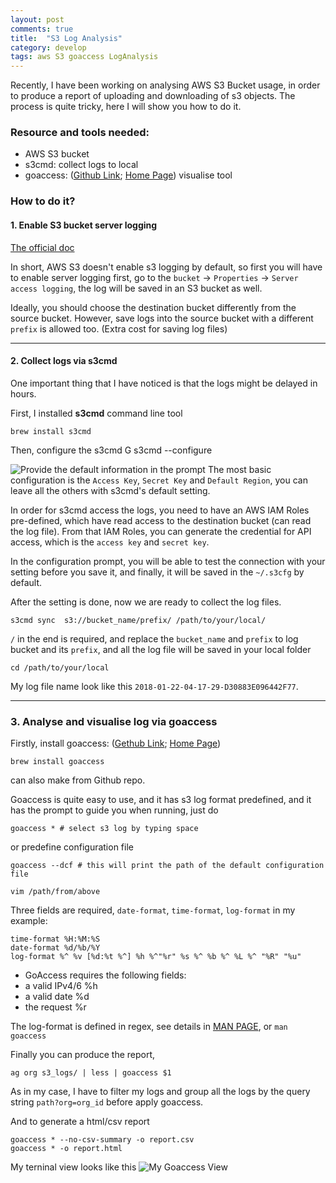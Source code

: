 ```yaml
---
layout: post
comments: true
title:  "S3 Log Analysis"
category: develop
tags: aws S3 goaccess LogAnalysis
---
```


Recently, I have been working on analysing AWS S3 Bucket usage, in order to produce a report of uploading and downloading of s3 objects. The process is quite tricky, here I will show you how to do it.

### Resource and tools needed:

- AWS S3 bucket
- s3cmd: collect logs to local
- goaccess: ([Github Link][goaccess-github]; [Home Page][goaccess-home]) visualise tool


### How to do it?
#### 1. Enable S3 bucket server logging

[The official doc][enable-s3-doc]

In short, AWS S3 doesn't enable s3 logging by default, so first you will have to enable server logging first, go to the `bucket` -> `Properties` -> `Server access logging`, the log will be saved in an S3 bucket as well.

Ideally, you should choose the destination bucket differently from the source bucket. However, save logs into the source bucket with a different `prefix` is allowed too. (Extra cost for saving log files)

---
#### 2. Collect logs via s3cmd

One important thing that I have noticed is that the logs might be delayed in hours.

First, I installed **s3cmd** command line tool

    brew install s3cmd

Then, configure the s3cmd
G
    s3cmd --configure

![Provide the default information in the prompt]({{"/images/posts/log_analyse/1.png"}})
The most basic configuration is the `Access Key`, `Secret Key` and `Default Region`, you can leave all the others with s3cmd's default setting.

In order for s3cmd access the logs, you need to have an AWS IAM Roles pre-defined, which have read access to the destination bucket (can read the log file). From that IAM Roles, you can generate the credential for API access, which is the `access key` and `secret key`.

In the configuration prompt, you will be able to test the connection with your setting before you save it, and finally, it will be saved in the `~/.s3cfg` by default.

After the setting is done, now we are ready to collect the log files.

    s3cmd sync  s3://bucket_name/prefix/ /path/to/your/local/

`/` in the end is required, and replace the `bucket_name` and `prefix` to log bucket and its `prefix`, and all the log file will be saved in your local folder

    cd /path/to/your/local

My log file name look like this `2018-01-22-04-17-29-D30883E096442F77`.

---
### 3. Analyse and visualise log via goaccess
Firstly, install goaccess: ([Gethub Link][goaccess-github]; [Home Page][goaccess-home])

    brew install goaccess

can also make from Github repo.

Goaccess is quite easy to use, and it has s3 log format predefined, and it has the prompt to guide you when running, just do

    goaccess * # select s3 log by typing space

or predefine configuration file

    goaccess --dcf # this will print the path of the default configuration file

    vim /path/from/above

Three fields are required, `date-format`, `time-format`, `log-format`
in my example:

    time-format %H:%M:%S
    date-format %d/%b/%Y
    log-format %^ %v [%d:%t %^] %h %^"%r" %s %^ %b %^ %L %^ "%R" "%u"

- GoAccess requires the following fields:
- a valid IPv4/6 %h
- a valid date %d
- the request %r

The log-format is defined in regex, see details in [MAN PAGE][goaccess-manpage], or `man goaccess`

Finally you can produce the report,

    ag org s3_logs/ | less | goaccess $1

As in my case, I have to filter my logs and group all the logs by the query string `path?org=org_id` before apply goaccess.

And to generate a html/csv report

    goaccess * --no-csv-summary -o report.csv
    goaccess * -o report.html

My terninal view looks like this
![My Goaccess View]({{"/images/posts/log_analyse/2.png"}})

[goaccess-github]: https://github.com/allinurl/goaccess
[goaccess-home]: https://goaccess.io
[enable-s3-doc]: https://docs.aws.amazon.com/AmazonS3/latest/user-guide/server-access-logging.html
[goaccess-manpage]: https://goaccess.io/man#custom-log
